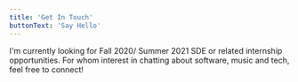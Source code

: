 ```yaml
---
title: 'Get In Touch'
buttonText: 'Say Hello'
---
```


I'm currently looking for Fall 2020/ Summer 2021 SDE or related internship opportunities. For whom interest in chatting about software, music and tech, feel free to connect!
